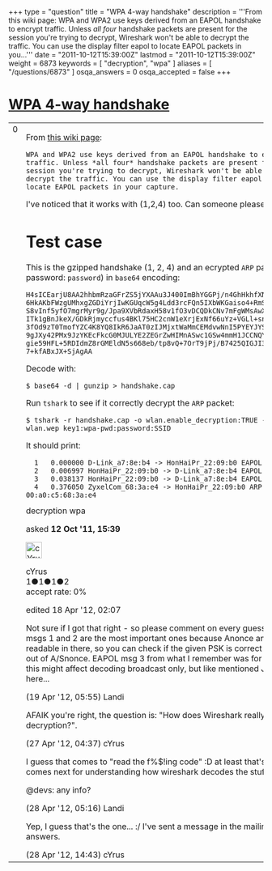 +++
type = "question"
title = "WPA 4-way handshake"
description = '''From this wiki page: WPA and WPA2 use keys derived from an EAPOL handshake to encrypt traffic. Unless *all four* handshake packets are present for the session you&#x27;re trying to decrypt, Wireshark won&#x27;t be able to decrypt the traffic. You can use the display filter eapol to locate EAPOL packets in you...'''
date = "2011-10-12T15:39:00Z"
lastmod = "2011-10-12T15:39:00Z"
weight = 6873
keywords = [ "decryption", "wpa" ]
aliases = [ "/questions/6873" ]
osqa_answers = 0
osqa_accepted = false
+++

<div class="headNormal">

# [WPA 4-way handshake](/questions/6873/wpa-4-way-handshake)

</div>

<div id="main-body">

<div id="askform">

<table id="question-table" style="width:100%;"><colgroup><col style="width: 50%" /><col style="width: 50%" /></colgroup><tbody><tr class="odd"><td style="width: 30px; vertical-align: top"><div class="vote-buttons"><div id="post-6873-score" class="post-score" title="current number of votes">0</div><div id="favorite-count" class="favorite-count"></div></div></td><td><div id="item-right"><div class="question-body"><p>From <a href="http://wiki.wireshark.org/HowToDecrypt802.11">this wiki page</a>:</p><pre><code>WPA and WPA2 use keys derived from an EAPOL handshake to encrypt
traffic. Unless *all four* handshake packets are present for the
session you&#39;re trying to decrypt, Wireshark won&#39;t be able to
decrypt the traffic. You can use the display filter eapol to
locate EAPOL packets in your capture.</code></pre><p>I've noticed that it works with (1,2,4) too. Can someone please explain this?</p><h1 id="test-case">Test case</h1><p>This is the gzipped handshake (1, 2, 4) and an ecrypted <code>ARP</code> packet (SSID: <code>SSID</code>, password: <code>password</code>) in <code>base64</code> encoding:</p><pre><code>H4sICEarjU8AA2hhbmRzaGFrZS5jYXAAu3J400ImBhYGGPj/n4GhHkhfXNHr37KQgWEqAwQzMAgx
6HkAKbFWzgUMhxgZGDiYrjIwKGUqcW5g4Ldd3rcFQn5IXbWKGaiso4+RmSH+H0MngwLUZMarj4Rn
S8vInf5yfO7mgrMyr9g/Jpa9XVbRdaxH58v1fO3vDCQDkCNv7mFgWMsAwXBHMoEceQ3kSMZbDFDn
ITk1gBnJkeX/GDkRjmyccfus4BKl75HC2cnW1eXrjExNf66uYz+VGLl+snrF7j2EnHQy3JjDKPb9
3fOd9zT0TmofYZC4K8YQ8IkR6JaAT0zIJMjxtWaMmCEMdvwNnI5PYEYJYSTHM5EegqhggYbFhgsJ
9gJXy42PMx9JzYKEcFkcG0MJULYE2ZEGrZwHIMnASwc1GSw4mmH1JCCNQYEF7C7tjasVT+0/J3LP
gie59HFL+5RDIdmZ8rGMEldN5s668eb/tp8vQ+7OrT9jPj/B7425QIGJI3Pft72dLxav8BefvcGU
7+kfABxJX+SjAgAA</code></pre><p>Decode with:</p><pre><code>$ base64 -d | gunzip &gt; handshake.cap</code></pre><p>Run <code>tshark</code> to see if it correctly decrypt the <code>ARP</code> packet:</p><pre><code>$ tshark -r handshake.cap -o wlan.enable_decryption:TRUE -o wlan.wep_key1:wpa-pwd:password:SSID</code></pre><p>It should print:</p><pre><code>  1   0.000000 D-Link_a7:8e:b4 -&gt; HonHaiPr_22:09:b0 EAPOL Key
  2   0.006997 HonHaiPr_22:09:b0 -&gt; D-Link_a7:8e:b4 EAPOL Key
  3   0.038137 HonHaiPr_22:09:b0 -&gt; D-Link_a7:8e:b4 EAPOL Key
  4   0.376050 ZyxelCom_68:3a:e4 -&gt; HonHaiPr_22:09:b0 ARP 192.168.1.1 is at 00:a0:c5:68:3a:e4</code></pre></div><div id="question-tags" class="tags-container tags">decryption wpa</div><div id="question-controls" class="post-controls"></div><div class="post-update-info-container"><div class="post-update-info post-update-info-user"><p>asked <strong>12 Oct '11, 15:39</strong></p><img src="https://secure.gravatar.com/avatar/f9fe811b8339fd327447c08e837c8ef3?s=32&amp;d=identicon&amp;r=g" class="gravatar" width="32" height="32" alt="cYrus&#39;s gravatar image" /><p>cYrus<br />
<span class="score" title="1 reputation points">1</span><span title="1 badges"><span class="badge1">●</span><span class="badgecount">1</span></span><span title="1 badges"><span class="silver">●</span><span class="badgecount">1</span></span><span title="2 badges"><span class="bronze">●</span><span class="badgecount">2</span></span><br />
<span class="accept_rate" title="Rate of the user&#39;s accepted answers">accept rate:</span> <span title="cYrus has no accepted answers">0%</span></p></div><div class="post-update-info post-update-info-edited"><p>edited 18 Apr '12, 02:07</p></div></div><div id="comments-container-6873" class="comments-container"><span id="10279"></span><div id="comment-10279" class="comment"><div id="post-10279-score" class="comment-score"></div><div class="comment-text"><p>Not sure if I got that right - so please comment on every guess here: afaik eapol msgs 1 and 2 are the most important ones because Anonce and Snonce are readable in there, so you can check if the given PSK is correct by calculating PTK out of A/Snonce. EAPOL msg 3 from what I remember was for supplying GTK, so this might affect decoding broadcast only, but like mentioned JUST guessing here...</p></div><div id="comment-10279-info" class="comment-info"><span class="comment-age">(19 Apr '12, 05:55)</span> Landi</div></div><span id="10477"></span><div id="comment-10477" class="comment"><div id="post-10477-score" class="comment-score"></div><div class="comment-text"><p>AFAIK you're right, the question is: "How does Wireshark really perform decryption?".</p></div><div id="comment-10477-info" class="comment-info"><span class="comment-age">(27 Apr '12, 04:37)</span> cYrus</div></div><span id="10497"></span><div id="comment-10497" class="comment"><div id="post-10497-score" class="comment-score"></div><div class="comment-text"><p>I guess that comes to "read the f%$!ing code" :D at least that's what I assume comes next for understanding how wireshark decodes the stuff</p><p>@devs: any info?</p></div><div id="comment-10497-info" class="comment-info"><span class="comment-age">(28 Apr '12, 05:16)</span> Landi</div></div><span id="10502"></span><div id="comment-10502" class="comment"><div id="post-10502-score" class="comment-score"></div><div class="comment-text"><p>Yep, I guess that's the one... :/ I've sent a message in the mailing list, still no answers.</p></div><div id="comment-10502-info" class="comment-info"><span class="comment-age">(28 Apr '12, 14:43)</span> cYrus</div></div></div><div id="comment-tools-6873" class="comment-tools"></div><div class="clear"></div><div id="comment-6873-form-container" class="comment-form-container"></div><div class="clear"></div></div></td></tr></tbody></table>

</div>

</div>


